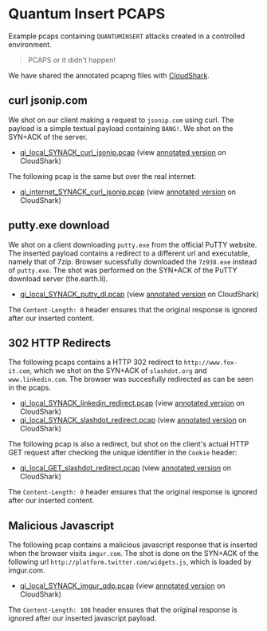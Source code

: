Quantum Insert PCAPS
====================

Example pcaps containing `QUANTUMINSERT` attacks created in a controlled environment. 

> PCAPS or it didn't happen!

We have shared the annotated pcapng files with [CloudShark](https://appliance.cloudshark.org/blog/quantuminsert-analysis-capture/).

curl jsonip.com
-----------------------
We shot on our client making a request to `jsonip.com` using curl. The payload is a simple textual payload containing `BANG!`. We shot on the SYN+ACK of the server.

 * [qi_local_SYNACK_curl_jsonip.pcap](qi_local_SYNACK_curl_jsonip.pcap) (view [annotated version](https://www.cloudshark.org/captures/ea5002f082f9) on CloudShark)
 
The following pcap is the same but over the real internet:

 * [qi_internet_SYNACK_curl_jsonip.pcap](qi_internet_SYNACK_curl_jsonip.pcap) (view [annotated version](https://www.cloudshark.org/captures/918b07d06902) on CloudShark)
 
putty.exe download
------------------
We shot on a client downloading `putty.exe` from the official PuTTY website.
The inserted payload contains a redirect to a different url and executable, namely that of 7zip. Browser sucessfully downloaded the `7z938.exe` instead of `putty.exe`. The shot was performed on the SYN+ACK of the PuTTY download server (the.earth.li).
 
 * [qi_local_SYNACK_putty_dl.pcap](qi_local_SYNACK_putty_dl.pcap) (view [annotated version](https://www.cloudshark.org/captures/54394cac6297) on CloudShark)

The `Content-Length: 0` header ensures that the original response is ignored after our inserted content.


302 HTTP Redirects
-------------------
The following pcaps contains a HTTP 302 redirect to `http://www.fox-it.com`, which we shot on the SYN+ACK of `slashdot.org` and `www.linkedin.com`. The browser was succesfully redirected as can be seen in the pcaps.

 * [qi_local_SYNACK_linkedin_redirect.pcap](qi_local_SYNACK_linkedin_redirect.pcap) (view [annotated version](https://www.cloudshark.org/captures/ceec4d3636c0) on CloudShark)
 * [qi_local_SYNACK_slashdot_redirect.pcap](qi_local_SYNACK_slashdot_redirect.pcap) (view [annotated version](https://www.cloudshark.org/captures/fc259c97fab9) on CloudShark)
 
The following pcap is also a redirect, but shot on the client's actual HTTP GET request after checking the unique identifier in the `Cookie` header:

 * [qi_local_GET_slashdot_redirect.pcap](qi_local_GET_slashdot_redirect.pcap) (view [annotated version](https://www.cloudshark.org/captures/b5524b5950ab) on CloudShark)

The `Content-Length: 0` header ensures that the original response is ignored after our inserted content.

Malicious Javascript
--------------------
The following pcap contains a malicious javascript response that is inserted when the browser visits `imgur.com`.
The shot is done on the SYN+ACK of the following url `http://platform.twitter.com/widgets.js`, which is loaded by imgur.com.

 * [qi_local_SYNACK_imgur_qdp.pcap](qi_local_SYNACK_imgur_qdp.pcap) (view [annotated version](https://www.cloudshark.org/captures/334234f85e96) on CloudShark)

The `Content-Length: 108` header ensures that the original response is ignored after our inserted javascript payload.

